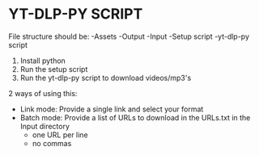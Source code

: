 YT-DLP-PY SCRIPT
===========================================
File structure should be:
-Assets
-Output
-Input
-Setup script
-yt-dlp-py script

1. Install python
2. Run the setup script
3. Run the yt-dlp-py script to download videos/mp3's

2 ways of using this:
- Link mode: Provide a single link and select your format
- Batch mode: Provide a list of URLs to download in the URLs.txt in the Input directory
    - one URL per line
    - no commas
